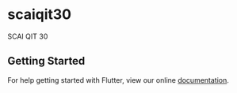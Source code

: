 # scaiqit30

SCAI QIT 30

## Getting Started

For help getting started with Flutter, view our online
[documentation](https://flutter.io/).
